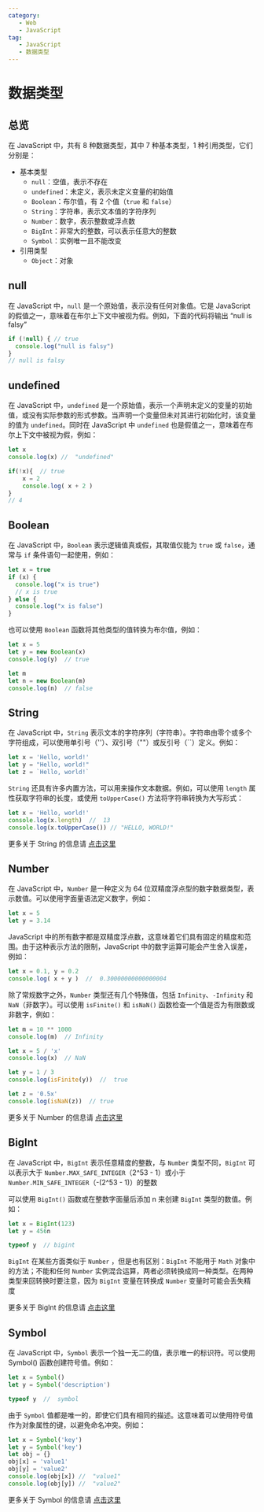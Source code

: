 ```yaml
---
category:
   - Web
   - JavaScript
tag:
   - JavaScript
   - 数据类型
---
```



# 数据类型
## 总览
在 JavaScript 中，共有 8 种数据类型，其中 7 种基本类型，1 种引用类型，它们分别是：
* 基本类型
  - `null`：空值，表示不存在
  - `undefined`：未定义，表示未定义变量的初始值
  - `Boolean`：布尔值，有 2 个值（`true` 和 `false`）
  - `String`：字符串，表示文本值的字符序列
  - `Number`：数字，表示整数或浮点数
  - `BigInt`：非常大的整数，可以表示任意大的整数
  - `Symbol`：实例唯一且不能改变
* 引用类型
  - `Object`：对象


## null
在 JavaScript 中，`null` 是一个原始值，表示没有任何对象值。它是 JavaScript 的假值之一，意味着在布尔上下文中被视为假。例如，下面的代码将输出 “null is falsy”

```js
if (!null) { // true
  console.log("null is falsy")
}
// null is falsy
```

## undefined
在 JavaScript 中，`undefined` 是一个原始值，表示一个声明未定义的变量的初始值，或没有实际参数的形式参数。当声明一个变量但未对其进行初始化时，该变量的值为 `undefined`。同时在 JavaScript 中 `undefined` 也是假值之一，意味着在布尔上下文中被视为假，例如：

```js
let x
console.log(x) //  "undefined"

if(!x){  // true
    x = 2
    console.log( x + 2 )
}
// 4
```

## Boolean
在 JavaScript 中，`Boolean` 表示逻辑值真或假，其取值仅能为 `true` 或 `false`，通常与 `if` 条件语句一起使用，例如：

```js
let x = true
if (x) {
  console.log("x is true")
  // x is true
} else {
  console.log("x is false")
}
```
也可以使用 `Boolean` 函数将其他类型的值转换为布尔值，例如：

```js
let x = 5
let y = new Boolean(x)
console.log(y)  // true

let m
let n = new Boolean(m)
console.log(n)  // false
```

## String
在 JavaScript 中，`String` 表示文本的字符序列（字符串）。字符串由零个或多个字符组成，可以使用单引号（''）、双引号（""）或反引号（``）定义。例如：
```js
let x = 'Hello, world!'
let y = "Hello, world!"
let z = `Hello, world!`
```
`String` 还具有许多内置方法，可以用来操作文本数据。例如，可以使用 `length` 属性获取字符串的长度，或使用 `toUpperCase()` 方法将字符串转换为大写形式：
```js
let x = 'Hello, world!'
console.log(x.length)  //  13
console.log(x.toUpperCase()) // "HELLO, WORLD!"
```
<Minfo>

更多关于 String 的信息请 [点击这里][String]

</Minfo>


## Number 
在 JavaScript 中，`Number` 是一种定义为 64 位双精度浮点型的数字数据类型，表示数值。可以使用字面量语法定义数字，例如：

```js
let x = 5
let y = 3.14
```
JavaScript 中的所有数字都是双精度浮点数，这意味着它们具有固定的精度和范围。由于这种表示方法的限制，JavaScript 中的数字运算可能会产生舍入误差，例如：

```js
let x = 0.1, y = 0.2
console.log( x + y )  //  0.30000000000000004
```
除了常规数字之外，`Number` 类型还有几个特殊值，包括 `Infinity`、`-Infinity` 和 `NaN`（非数字）。可以使用 `isFinite()` 和 `isNaN()` 函数检查一个值是否为有限数或非数字，例如：

```js
let m = 10 ** 1000
console.log(m)  // Infinity

let x = 5 / 'x'
console.log(x)  // NaN

let y = 1 / 3
console.log(isFinite(y))  //  true

let z = '0.5x'
console.log(isNaN(z))  // true
```
<Minfo>

更多关于 Number 的信息请 [点击这里][Number]

</Minfo>


## BigInt
在 JavaScript 中，`BigInt` 表示任意精度的整数，与 `Number` 类型不同，`BigInt` 可以表示大于 `Number.MAX_SAFE_INTEGER`（2^53 - 1）或小于 `Number.MIN_SAFE_INTEGER`（-(2^53 - 1)）的整数
  
可以使用 `BigInt()` 函数或在整数字面量后添加 n 来创建 `BigInt` 类型的数值。例如：

```js
let x = BigInt(123)
let y = 456n

typeof y  // bigint
```
`BigInt` 在某些方面类似于 `Number` ，但是也有区别：`BigInt` 不能用于 `Math` 对象中的方法；不能和任何 `Number` 实例混合运算，两者必须转换成同一种类型。在两种类型来回转换时要注意，因为 `BigInt` 变量在转换成 `Number` 变量时可能会丢失精度

<Minfo>

更多关于 BigInt 的信息请 [点击这里][BigInt]

</Minfo>

## Symbol
在 JavaScript 中，`Symbol` 表示一个独一无二的值，表示唯一的标识符。可以使用 Symbol() 函数创建符号值。例如：

```js
let x = Symbol()
let y = Symbol('description')

typeof y  //  symbol
```
由于 `Symbol` 值都是唯一的，即使它们具有相同的描述。这意味着可以使用符号值作为对象属性的键，以避免命名冲突。例如：

```js
let x = Symbol('key')
let y = Symbol('key')
let obj = {}
obj[x] = 'value1'
obj[y] = 'value2'
console.log(obj[x]) //  "value1"
console.log(obj[y]) //  "value2"
```
<Minfo>

更多关于 Symbol 的信息请 [点击这里][Symbol]

</Minfo>


[String]: https://developer.mozilla.org/zh-CN/docs/Web/JavaScript/Reference/Global_Objects/String
[Number]: https://developer.mozilla.org/zh-CN/docs/Web/JavaScript/Reference/Global_Objects/Number
[BigInt]: https://developer.mozilla.org/zh-CN/docs/Web/JavaScript/Reference/Global_Objects/BigInt
[Symbol]: https://developer.mozilla.org/zh-CN/docs/Web/JavaScript/Reference/Global_Objects/Symbol